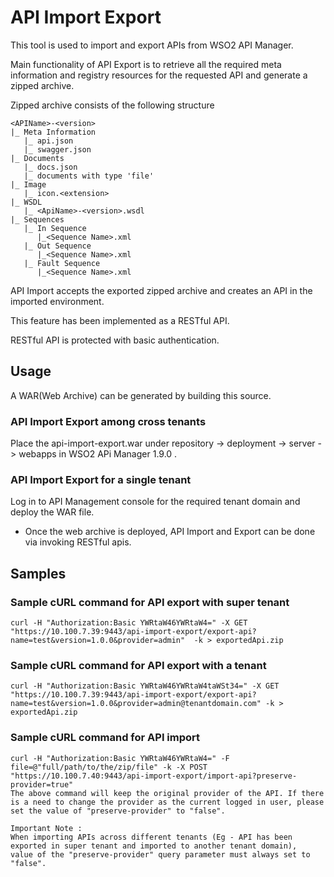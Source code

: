 API Import Export
=================

This tool is used to import and export APIs from WSO2 API Manager.

Main functionality of API Export is to retrieve all the required meta information and registry
resources for the requested API and generate a zipped archive.

Zipped archive consists of the following structure

    <APIName>-<version>
    |_ Meta Information
       |_ api.json
       |_ swagger.json
    |_ Documents
       |_ docs.json
       |_ documents with type 'file'
    |_ Image
       |_ icon.<extension>
    |_ WSDL
       |_ <ApiName>-<version>.wsdl
    |_ Sequences
       |_ In Sequence
          |_<Sequence Name>.xml
       |_ Out Sequence
          |_<Sequence Name>.xml
       |_ Fault Sequence
          |_<Sequence Name>.xml

API Import accepts the exported zipped archive and creates an API in the imported environment.

This feature has been implemented as a RESTful API.

RESTful API is protected with basic authentication.

Usage
-----


A WAR(Web Archive) can be generated by building this source.

### API Import Export among cross tenants


Place the api-import-export.war under repository -> deployment -> server -> webapps in WSO2 APi Manager 1.9.0 .

### API Import Export for a single tenant


Log in to API Management console for the required tenant domain and deploy the WAR file.

* Once the web archive is deployed, API Import and Export can be done via invoking RESTful apis.

Samples
-------

### Sample cURL command for API export with super tenant


    curl -H "Authorization:Basic YWRtaW46YWRtaW4=" -X GET "https://10.100.7.39:9443/api-import-export/export-api?name=test&version=1.0.0&provider=admin"  -k > exportedApi.zip

### Sample cURL command for API export with a tenant

    curl -H "Authorization:Basic YWRtaW46YWRtaW4taWSt34=" -X GET "https://10.100.7.39:9443/api-import-export/export-api?name=test&version=1.0.0&provider=admin@tenantdomain.com" -k > exportedApi.zip


### Sample cURL command for API import

    curl -H "Authorization:Basic YWRtaW46YWRtaW4=" -F file=@"full/path/to/the/zip/file" -k -X POST "https://10.100.7.40:9443/api-import-export/import-api?preserve-provider=true"
    The above command will keep the original provider of the API. If there is a need to change the provider as the current logged in user, please set the value of "preserve-provider" to "false".

    Important Note :
    When importing APIs across different tenants (Eg - API has been exported in super tenant and imported to another tenant domain),
    value of the "preserve-provider" query parameter must always set to "false".

